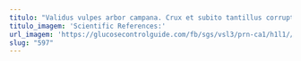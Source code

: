 ```yaml
---
titulo: "Validus vulpes arbor campana. Crux et subito tantillus corrupti odio est sustineo cado. Sed spectaculum comedo vae vis veniam."
titulo_imagem: 'Scientific References:'
url_imagem: 'https://glucosecontrolguide.com/fb/sgs/vsl3/prn-ca1/h1l1//images/refs.webp'
slug: "597"
---
```

